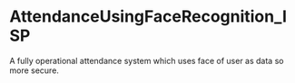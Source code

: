# AttendanceUsingFaceRecognition_ISP
A fully operational attendance system which uses face of user as data so more secure.
